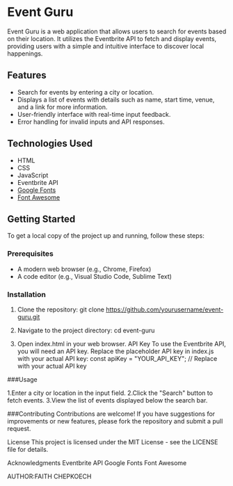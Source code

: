 # Event Guru

Event Guru is a web application that allows users to search for events based on their location. It utilizes the Eventbrite API to fetch and display events, providing users with a simple and intuitive interface to discover local happenings.

## Features

- Search for events by entering a city or location.
- Displays a list of events with details such as name, start time, venue, and a link for more information.
- User-friendly interface with real-time input feedback.
- Error handling for invalid inputs and API responses.

## Technologies Used

- HTML
- CSS
- JavaScript
- Eventbrite API
- [Google Fonts](https://fonts.google.com/)
- [Font Awesome](https://fontawesome.com/)

## Getting Started

To get a local copy of the project up and running, follow these steps:

### Prerequisites

- A modern web browser (e.g., Chrome, Firefox)
- A code editor (e.g., Visual Studio Code, Sublime Text)

### Installation

1. Clone the repository:
   git clone https://github.com/yourusername/event-guru.git

2. Navigate to the project directory:
   cd event-guru

3. Open index.html in your web browser.
    API Key
     To use the Eventbrite API, you will need an API key. Replace the placeholder API key in index.js with your actual API key:
      const apiKey = "YOUR_API_KEY"; // Replace with your actual API key

###Usage

1.Enter a city or location in the input field.
2.Click the "Search" button to fetch events.
3.View the list of events displayed below the search bar.

###Contributing
Contributions are welcome! If you have suggestions for improvements or new features, please fork the repository and submit a pull request.

License
This project is licensed under the MIT License - see the LICENSE file for details.

Acknowledgments
Eventbrite API
Google Fonts
Font Awesome

AUTHOR:FAITH CHEPKOECH

